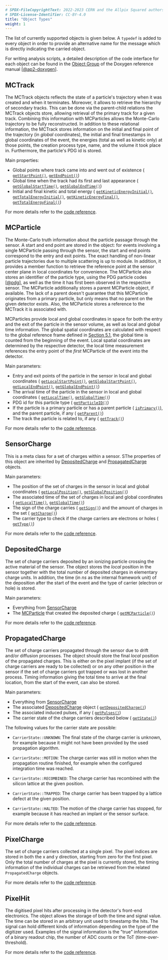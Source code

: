 ```yaml
---
# SPDX-FileCopyrightText: 2022-2023 CERN and the Allpix Squared authors
# SPDX-License-Identifier: CC-BY-4.0
title: "Object Types"
weight: 1
---
```


The list of currently supported objects is given below. A `typedef` is added to every object in order to provide an
alternative name for the message which is directly indicating the carried object.

For writing analysis scripts, a detailed description of the code interface for each object can be found in the
[Object Group](https://allpix-squared.docs.cern.ch/reference/group__Objects.html) of the Doxygen reference manual
\[[@ap2-doxygen]\].

## MCTrack

The MCTrack objects reflects the state of a particle's trajectory when it was created and when it terminates. Moreover, it
allows to retrieve the hierarchy of secondary tracks. This can be done via the parent-child relations the MCTrack objects
store, allowing retrieval of the primary track for a given track. Combining this information with MCParticles allows the
Monte-Carlo trajectory to be fully reconstructed. In addition to these relational information, the MCTrack stores information
on the initial and final point of the trajectory (in *global* coordinates), the initial and final timestamps in global
coordinates of the event, the energies (total as well as kinetic only) at those points, the creation process type, name, and
the volume it took place in. Furthermore, the particle's PDG id is stored.

Main properties:
- Global points where track came into and went out of existence (
  [`getStartPoint()`](https://allpix-squared.docs.cern.ch/reference/classallpix_1_1MCTrack.html#a1bddb8af8c3f64067bf8767c5a435117),
  [`getEndPoint()`](https://allpix-squared.docs.cern.ch/reference/classallpix_1_1MCTrack.html#a1ae55b27c872c7adfa6fd890f2f83195))
- Global time when the track had its first and last appearance (
  [`getGlobalStartTime()`](https://allpix-squared.docs.cern.ch/reference/classallpix_1_1MCTrack.html#a913166027c8a2dec9ffba22361b289f1),
  [`getGlobalEndTime()`](https://allpix-squared.docs.cern.ch/reference/classallpix_1_1MCTrack.html#a01377a4a6f447bc85b92e306da5989c3))
- Initial and final kinetic and total energy (
  [`getKineticEnergyInitial()`](https://allpix-squared.docs.cern.ch/reference/classallpix_1_1MCTrack.html#a9998511439c665d777d65779f9f9dcdf),
  [`getTotalEnergyInitial()`](https://allpix-squared.docs.cern.ch/reference/classallpix_1_1MCTrack.html#a25c481bd56d0c2ab8ba15c4292c8ecc7),
  [`getKineticEnergyFinal()`](https://allpix-squared.docs.cern.ch/reference/classallpix_1_1MCTrack.html#a40419d59795984f813e0611205af6740),
  [`getTotalEnergyFinal()`](https://allpix-squared.docs.cern.ch/reference/classallpix_1_1MCTrack.html#adfb09b0a238968fb728a3668d67f739e))

For more details refer to the [code reference](https://allpix-squared.docs.cern.ch/reference/classallpix_1_1MCTrack.html).

## MCParticle

The Monte-Carlo truth information about the particle passage through the sensor. A start and end point are stored in the
object: for events involving a single MCParticle passing through the sensor, the start and end points correspond to the entry
and exit points. The exact handling of non-linear particle trajectories due to multiple scattering is up to module. In
addition, it provides a member function to retrieve the reference point at the sensor center plane in local coordinates for
convenience. The MCParticle also stores an identifier of the particle type, using the PDG particle codes \[[@pdg]\], as well
as the time it has first been observed in the respective sensor. The MCParticle additionally stores a parent MCParticle
object, if available. The lack of a parent doesn't guarantee that this MCParticle originates from a primary particle, but
only means that no parent on the given detector exists. Also, the MCParticle stores a reference to the MCTrack it is
associated with.

MCParticles provide local and global coordinates in space for both the entry and the exit of the particle in the sensor
volume, as well as local and global time information. The global spatial coordinates are calculated with respect to the
global reference frame defined in [Section 5.1](../05_geometry_detectors/01_geometry.md#coordinate-systems), the global time
is counted from the beginning of the event. Local spatial coordinates are determined by the respective detector, the local
time measurement references the entry point of the *first* MCParticle of the event into the detector.

Main parameters:
- Entry and exit points of the particle in the sensor in local and global coordinates (
  [`getLocalStartPoint()`](https://allpix-squared.docs.cern.ch/reference/classallpix_1_1MCParticle.html#a3ab0b177b8b64535057d98bd3238cae3),
  [`getGlobalStartPoint()`](https://allpix-squared.docs.cern.ch/reference/classallpix_1_1MCParticle.html#a2f6a661fe23e0fcc102af99fe044db5a),
  [`getLocalEndPoint()`](https://allpix-squared.docs.cern.ch/reference/classallpix_1_1MCParticle.html#a7bf3fe84684c26be72cdf2442b986fe8),
  [`getGlobalEndPoint()`](https://allpix-squared.docs.cern.ch/reference/classallpix_1_1MCParticle.html#a1529985658a12ea1c26bed764dec001d))
- The arrival time of the particle in the sensor in local and global coordinates (
  [`getLocalTime()`](https://allpix-squared.docs.cern.ch/reference/classallpix_1_1MCParticle.html#a354c07df3e02198e7b2a6d856765d2c5),
  [`getGlobalTime()`](https://allpix-squared.docs.cern.ch/reference/classallpix_1_1MCParticle.html#ac50facfceaf33ebdc7199085ec3549f7))
- PDG id for this particle type (
  [`getParticleID()`](https://allpix-squared.docs.cern.ch/reference/classallpix_1_1MCParticle.html#a940f894b9773e58eed588acd85712bd4))
- If the particle is a primary particle or has a parent particle (
  [`isPrimary()`](https://allpix-squared.docs.cern.ch/reference/classallpix_1_1MCParticle.html#a7cc9e9f4ace629928a34c5e3f72d5efa)),
  and the parent particle, if any (
  [`getParent()`](https://allpix-squared.docs.cern.ch/reference/classallpix_1_1MCParticle.html#a8985cb34f41e91cf6f193ac72b9f0ed3))
- The track the particle is related to, if any (
  [`getTrack()`](https://allpix-squared.docs.cern.ch/reference/classallpix_1_1MCParticle.html#a997b124cb9020557ffb8bf18620eb970))

For more details refer to the [code reference](https://allpix-squared.docs.cern.ch/reference/classallpix_1_1MCParticle.html).

## SensorCharge

This is a meta class for a set of charges within a sensor. SThe properties of this object are inherited by
[DepositedCharge](#depositedcharge) and [PropagatedCharge](#propagatedcharge) objects.

Main parameters:
- The position of the set of charges in the sensor in local and global coordinates (
  [`getLocalPosition()`](https://allpix-squared.docs.cern.ch/reference/classallpix_1_1MCParticle.html#a3ab0b177b8b64535057d98bd3238cae3),
  [`getGlobalPosition()`](https://allpix-squared.docs.cern.ch/reference/classallpix_1_1SensorCharge.html#adcf461c7b657982725c8abad6ff74ac4))
- The associated time of the set of charges in local and global coordinates (
  [`getLocalTime()`](https://allpix-squared.docs.cern.ch/reference/classallpix_1_1SensorCharge.html#a365ea8e1f752290ffba385a5fdd0d52d),
  [`getGlobalTime()`](https://allpix-squared.docs.cern.ch/reference/classallpix_1_1SensorCharge.html#ad42d8e19a3e01bf9204d002ec9370018))
- The sign of the charge carries (
  [`getSign()`](https://allpix-squared.docs.cern.ch/reference/classallpix_1_1SensorCharge.html#a70e90b3397690567c5e5e98b441108d6))
  and the amount of charges in the set (
  [`getCharge()`](https://allpix-squared.docs.cern.ch/reference/classallpix_1_1SensorCharge.html#adab95a4c287dc8b3ae106e07a22214f6))
- The carrier type to check if the charge carriers are electrons or holes (
  [`getType()`](https://allpix-squared.docs.cern.ch/reference/classallpix_1_1SensorCharge.html#a903e762bc987c43fe1e8128f400e4ea3))

For more details refer to the [code reference](https://allpix-squared.docs.cern.ch/reference/classallpix_1_1SensorCharge.html).

## DepositedCharge

The set of charge carriers deposited by an ionizing particle crossing the active material of the sensor. The object stores
the *local* position in the sensor together with the total number of deposited charges in elementary charge units. In
addition, the time (in *ns* as the internal framework unit) of the deposition after the start of the event and the type of
carrier (electron or hole) is stored.

Main parameters:
- Everything from [SensorCharge](#sensorcharge)
- The [MCParticle](#mcparticle) that created the deposited charge (
  [`getMCParticle()`](https://allpix-squared.docs.cern.ch/reference/classallpix_1_1DepositedCharge.html#a371c2f081846e00b6ea5aaaba049dbb7))

For more details refer to the [code reference](https://allpix-squared.docs.cern.ch/reference/classallpix_1_1DepositedCharge.html).

## PropagatedCharge

The set of charge carriers propagated through the sensor due to drift and/or diffusion processes. The object should store the
final *local* position of the propagated charges. This is either on the pixel implant (if the set of charge carriers are
ready to be collected) or on any other position in the sensor if the set of charge carriers got trapped or was lost in
another process. Timing information giving the total time to arrive at the final location, from the start of the event, can
also be stored.

Main parameters:
- Everything from [SensorCharge](#sensorcharge)
- The associated [DepositedCharge](#depositedcharge) object (
  [`getDepositedCharge()`](https://allpix-squared.docs.cern.ch/reference/classallpix_1_1PropagatedCharge.html#a2faa699e53a1809e645d0556ce924345))
- The associated induced pulses, if any (
  [`getPulses()`](https://allpix-squared.docs.cern.ch/reference/classallpix_1_1PropagatedCharge.html#a6dfb809cfda7bab0893292c4861e85d3))
- The carrier state of the charge carriers described below (
  [`getState()`](https://allpix-squared.docs.cern.ch/reference/classallpix_1_1PropagatedCharge.html#ac14ea433405562d18a6113948707552f))

The following values for the carrier state are possible:

- `CarrierState::UNKNOWN`:
  The final state of the charge carrier is unknown, for example because it might not have been provided by the used
  propagation algorithm.

- `CarrierState::MOTION`:
  The charge carrier was still in motion when the propagation routine finished, for example when the configured integration
  time was reached.

- `CarrierState::RECOMBINED`:
  The charge carrier has recombined with the silicon lattice at the given position.

- `CarrierState::TRAPPED`:
  The charge carrier has been trapped by a lattice defect at the given position.

- `CarrierState::HALTED`:
  The motion of the charge carrier has stopped, for example because it has reached an implant or the sensor surface.

For more details refer to the [code reference](https://allpix-squared.docs.cern.ch/reference/classallpix_1_1PropagatedCharge.html).

## PixelCharge

The set of charge carriers collected at a single pixel. The pixel indices are stored in both the x and y direction, starting
from zero for the first pixel. Only the total number of charges at the pixel is currently stored, the timing information of
the individual charges can be retrieved from the related `PropagatedCharge` objects.

For more details refer to the [code reference](https://allpix-squared.docs.cern.ch/reference/classallpix_1_1PixelCharge.html).

## PixelHit

The digitised pixel hits after processing in the detector's front-end electronics. The object allows the storage of both the
time and signal value. The time can be stored in an arbitrary unit used to timestamp the hits. The signal can hold different
kinds of information depending on the type of the digitizer used. Examples of the signal information is the "true"
information of a binary readout chip, the number of ADC counts or the ToT (time-over-threshold).

For more details refer to the [code reference](https://allpix-squared.docs.cern.ch/reference/classallpix_1_1PixelHit.html).


[@pdg]: http://hepdata.cedar.ac.uk/lbl/2016/reviews/rpp2016-rev-monte-carlo-numbering.pdf
[@ap2-doxygen]: https://allpix-squared.docs.cern.ch/reference/
